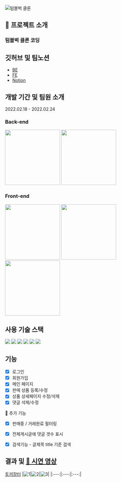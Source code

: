 ![텀블벅 클론](https://img1.daumcdn.net/thumb/R1280x0/?scode=mtistory2&fname=https%3A%2F%2Fblog.kakaocdn.net%2Fdn%2FpYltt%2FbtrufEANUPT%2FfIMoTf4hERPn6X14Oj13AK%2Fimg.png)

## 🤷 프로젝트 소개
### 텀블벅 클론 코딩  


## 깃허브 및 팀노션
 - [BE](https://github.com/Hoon333/tumblbug_Clone_BE)
 - [FE](https://github.com/soyoonJ/tumblbug_Clone_FE)
 - [Notion](https://www.notion.so/8e5a10bcdd0c4c688ff3560b907dd43d)

## 개발 기간 및 팀원 소개
2022.02.18 - 2022.02.24

### Back-end
<a href="https://github.com/nagitak"><img width="180"  src="https://img.shields.io/static/v1?label=Node.js&message=GITAK NA&color=08CE5D&style=for-the-badge&>"/></a> <a href="https://github.com/Hoon333"><img width="180"  src="https://img.shields.io/static/v1?label=Node.js&message=CHANGHOON JANG&color=08CE5D&style=for-the-badge&>"/></a> 

### Front-end
<a href="https://github.com/mirigu"><img width="180"  src="https://img.shields.io/static/v1?label=React&message=MIRI GU&color=61dafb&style=for-the-badge&>"/></a> 
<a href="https://github.com/clappingmin"><img width="180"  src="https://img.shields.io/static/v1?label=React&message=SUMIN PARK&color=61dafb&style=for-the-badge&>"/></a> 
<a href="https://github.com/soyoonJ"><img width="180"  src="https://img.shields.io/static/v1?label=React&message=SOYOON JEONG&color=61dafb&style=for-the-badge&>"/></a>


## 사용 기술 스택

<img src="https://img.shields.io/badge/HTML5-E34F26?style=for-the-badge&logo=HTML5&logoColor=white"/> <img src="https://img.shields.io/badge/CSS3-1572B6?style=for-the-badge&logo=CSS3&logoColor=white"/> <img src="https://img.shields.io/badge/JavaScript-F7DF1E?style=for-the-badge&logo=JavaScript&logoColor=black"/> <img src="https://img.shields.io/badge/React-61DAFB?style=for-the-badge&logo=React&logoColor=black"/> <img src="https://img.shields.io/badge/Redux-764ABC?style=for-the-badge&logo=Redux&logoColor=white"/> <img src="https://img.shields.io/badge/Amazon S3-569A31?style=for-the-badge&logo=Amazon S3&logoColor=white"/>

## 기능

- [x] 로그인
- [x] 회원가입
- [x] 메인 페이지
- [x] 판매 상품 등록/수정
- [x] 상품 상세페이지 수정/삭제
- [x] 댓글 삭제/수정

🥕 추가 기능
 - [x] 판매중 / 거래완료 필터링
 - [x] 전체게시글에 댓글 갯수 표시
 - [x] 검색기능 - 글제목 title 기준 검색


## 결과 및 [🎥 시연 영상](https://www.youtube.com/watch?v=iQ80Nb2BXTo)

[토끼장터](http://hanghae99-rabbitmarket.s3-website.ap-northeast-2.amazonaws.com/)
|![1](https://user-images.githubusercontent.com/82128525/154482059-cf314bbf-a71d-4f74-9f1a-5b1d404d6de3.gif)|![2](https://user-images.githubusercontent.com/82128525/154482798-85769583-8dcc-4a97-9ed4-81018b92de9d.gif)|![3](https://user-images.githubusercontent.com/82128525/154483293-18ee1142-2ca8-4b48-abfd-ba73791078a4.gif)|
|:---:|:---:|:---:|
